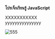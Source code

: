 <strong>โปรเจ็กเรียนรู้ JavaScript</strong>

XXXXXXXXXXX
<br>
yyyyyyyyyyyyyyy 


![555](https://user-images.githubusercontent.com/89632338/139390122-392a2f2e-b9cc-4196-bb0e-bac80f3a79d6.jpg)

